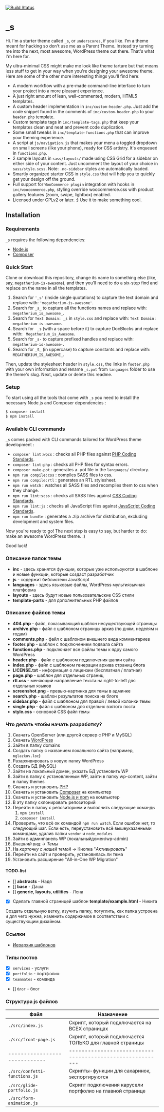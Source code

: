 [![Build Status](https://travis-ci.org/Automattic/_s.svg?branch=master)](https://travis-ci.org/Automattic/_s)

_s
===

Hi. I'm a starter theme called `_s`, or `underscores`, if you like. I'm a theme meant for hacking so don't use me as a Parent Theme. Instead try turning me into the next, most awesome, WordPress theme out there. That's what I'm here for.

My ultra-minimal CSS might make me look like theme tartare but that means less stuff to get in your way when you're designing your awesome theme. Here are some of the other more interesting things you'll find here:

* A modern workflow with a pre-made command-line interface to turn your project into a more pleasant experience.
* A just right amount of lean, well-commented, modern, HTML5 templates.
* A custom header implementation in `inc/custom-header.php`. Just add the code snippet found in the comments of `inc/custom-header.php` to your `header.php` template.
* Custom template tags in `inc/template-tags.php` that keep your templates clean and neat and prevent code duplication.
* Some small tweaks in `inc/template-functions.php` that can improve your theming experience.
* A script at `js/navigation.js` that makes your menu a toggled dropdown on small screens (like your phone), ready for CSS artistry. It's enqueued in `functions.php`.
* 2 sample layouts in `sass/layouts/` made using CSS Grid for a sidebar on either side of your content. Just uncomment the layout of your choice in `sass/style.scss`.
Note: `.no-sidebar` styles are automatically loaded.
* Smartly organized starter CSS in `style.css` that will help you to quickly get your design off the ground.
* Full support for `WooCommerce plugin` integration with hooks in `inc/woocommerce.php`, styling override woocommerce.css with product gallery features (zoom, swipe, lightbox) enabled.
* Licensed under GPLv2 or later. :) Use it to make something cool.

Installation
---------------

### Requirements

`_s` requires the following dependencies:

- [Node.js](https://nodejs.org/)
- [Composer](https://getcomposer.org/)

### Quick Start

Clone or download this repository, change its name to something else (like, say, `megatherium-is-awesome`), and then you'll need to do a six-step find and replace on the name in all the templates.

1. Search for `'_s'` (inside single quotations) to capture the text domain and replace with: `'megatherium-is-awesome'`.
2. Search for `_s_` to capture all the functions names and replace with: `megatherium_is_awesome_`.
3. Search for `Text Domain: _s` in `style.css` and replace with: `Text Domain: megatherium-is-awesome`.
4. Search for <code>&nbsp;_s</code> (with a space before it) to capture DocBlocks and replace with: <code>&nbsp;Megatherium_is_Awesome</code>.
5. Search for `_s-` to capture prefixed handles and replace with: `megatherium-is-awesome-`.
6. Search for `_S_` (in uppercase) to capture constants and replace with: `MEGATHERIUM_IS_AWESOME_`.

Then, update the stylesheet header in `style.css`, the links in `footer.php` with your own information and rename `_s.pot` from `languages` folder to use the theme's slug. Next, update or delete this readme.

### Setup

To start using all the tools that come with `_s`  you need to install the necessary Node.js and Composer dependencies :

```sh
$ composer install
$ npm install
```

### Available CLI commands

`_s` comes packed with CLI commands tailored for WordPress theme development :

- `composer lint:wpcs` : checks all PHP files against [PHP Coding Standards](https://developer.wordpress.org/coding-standards/wordpress-coding-standards/php/).
- `composer lint:php` : checks all PHP files for syntax errors.
- `composer make-pot` : generates a .pot file in the `languages/` directory.
- `npm run compile:css` : compiles SASS files to css.
- `npm run compile:rtl` : generates an RTL stylesheet.
- `npm run watch` : watches all SASS files and recompiles them to css when they change.
- `npm run lint:scss` : checks all SASS files against [CSS Coding Standards](https://developer.wordpress.org/coding-standards/wordpress-coding-standards/css/).
- `npm run lint:js` : checks all JavaScript files against [JavaScript Coding Standards](https://developer.wordpress.org/coding-standards/wordpress-coding-standards/javascript/).
- `npm run bundle` : generates a .zip archive for distribution, excluding development and system files.

Now you're ready to go! The next step is easy to say, but harder to do: make an awesome WordPress theme. :)

Good luck!


### Описание папок темы

- **inc** - здесь хранятся функции, которые уже используются в шаблоне и новые функции, которые создаст разработчик
- **js** - содержит библиотеки JavaScript
- **languages** - здесь языковые файлы, WordPress мультиязычная платформа
- **layouts** - здесь будут новые пользовательские CSS стили
- **template-parts** - для дополнительных PHP файлов


### Описание файлов темы

- **404.php** - файл, показывающий шаблон несуществующей страницы
- **archive.php** - файл с шаблоном страницы архив (по дням, неделям и годам)
- **comments.php** - файл с шаблоном внешнего вида комментариев
- **footer.php** - шаблон с подключением подвала сайта
- **functions.php** - подключает все файлы темы к ядру самого WordPress
- **header.php** - файл с шаблоном подключения шапки сайта
- **index.php** - файл с шаблоном генерации архива страниц блога
- **LICENSE.txt** - информация о лицензии (бесплатная / платная)
- **page.php** - шаблон для отдельных страниц
- **rtl.css** - меняющий направление текста на right-to-left для отдельных языков
- **screenshot.png** - превью-картинка для темы в админке
- **search.php** - шаблон результатов поиска на блоге
- **sidebar.php** - файл с шаблоном для правой / левой колонки темы
- **single.php** - файл с шаблоном для отдельно взятого поста
- **style.css** - основной CSS файл темы


### Что делать чтобы начать разработку?

1. Скачать OpenServer (или другой сервер с PHP и MySQL)
2. Скачать [WordPress](https://ru.wordpress.org/)
3. Зайти в папку domains
4. Создать папку с названием локального сайта (например, `nglazkov.loc`)
5. Разархивировать в новую папку WordPress
6. Создать БД (MySQL)
7. Зайти на локальный домен, указать БД установить WP
8. Зайти в папку с установленным WP, зайти в папку wp-content, зайти в папку themes
9. Скачать и установить [PHP](https://windows.php.net/download#php-8.0)
10. Скачать и установить [Composer](https://getcomposer.org/) на компьютер
11. Скачать и установить [Node.js и npm](https://nodejs.org/ru/) на компьютер
12. В эту папку склонировать репозиторий
13. Перейти в папку с репозиторием и выполнить следующие команды
    1. `npm install`
    2. `composer install`  
14. Проверить, что всё ок командой `npm run watch`. Если ошибок нет, то следующий шаг. Если есть, переустановить всё вышеуказанными командами, удалив папки `vendor` и `node_modules`
15. Зайти в админпанель WP (локальныйдомен/wp-admin)
16. *Внешний вид* -> *Темы*
17. На *карточку с нашей темой* -> Кнопка "*Активировать*"
18. Перейти на сайт и проверить, установилась ли тема
19. Установить расширение "All-in-One WP Migration"

#### TODO-list 
- [] **abstracts** - Надя
- [] **base** - Даша
- [] **generic**, **layouts**, **utilities** - Лена
- [x] Сделать главной страницей шаблон **template/example.html** - Никита

Создать отдельную ветку, изучить папку, погуглить, как папка устроена и для чего нужна, изменить содержимое в соответствии с существующим дизайном.  


### Ссылки

- [Иерархия шаблонов](https://codex.wordpress.org/%D0%98%D0%B5%D1%80%D0%B0%D1%80%D1%85%D0%B8%D1%8F_%D1%88%D0%B0%D0%B1%D0%BB%D0%BE%D0%BD%D0%BE%D0%B2#.D0.9E.D1.82.D0.BE.D0.B1.D1.80.D0.B0.D0.B6.D0.B5.D0.BD.D0.B8.D0.B5_.D0.BE.D0.B4.D0.B8.D0.BD.D0.BE.D1.87.D0.BD.D0.BE.D0.B9_.D0.B7.D0.B0.D0.BF.D0.B8.D1.81.D0.B8)


### Типы постов
- [x] `services` - услуги
- [x] `portfolio` - портфолио
- [x] `teammates` - команда
- [] `блог` - блог

### Структура js файлов
| Файл                          | Назначение                                                |
| ----------------------------- | --------------------------------------------------------- |
| `./src/index.js`              | Скрипт, который подключается на ВСЕХ страницах            |
| `./src/front-page.js`         | Скрипт, который подключается ТОЛЬКО для главной страницы  |
| ----------------------------- | --------------------------------------------------------- |
| `./src/confetti-functions.js` | Скрипты-функции для сахаринок, экспортируются             |
| `./src/glide-portfolio.js`    | Скрипт подключения карусели портфолио на главной странице |
| `./src/form-animation.js`     |                                                           |